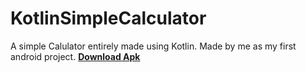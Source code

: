 # KotlinSimpleCalculator
A simple Calulator entirely made using Kotlin.
Made by me as my first android project.
**[Download Apk](http://bit.ly/36B9E2V)**

